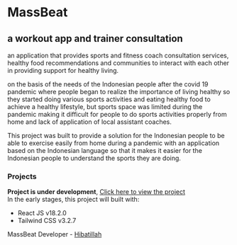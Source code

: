 # MassBeat
## a workout app and trainer consultation

an application that provides sports and fitness coach consultation services, healthy food recommendations and communities to interact with each other in providing support for healthy living.

on the basis of the needs of the Indonesian people after the covid 19 pandemic where people began to realize the importance of living healthy so they started doing various sports activities and eating healthy food to achieve a healthy lifestyle, but sports space was limited during the pandemic making it difficult for people to do sports activities properly from home and lack of application of local assistant coaches.

This project was built to provide a solution for the Indonesian people to be able to exercise easily from home during a pandemic with an application based on the Indonesian language so that it makes it easier for the Indonesian people to understand the sports they are doing.

### Projects
**Project is under development**, [Click here to view the project](https://hibatillah.github.io/massbeat/) <br />
In the early stages, this project will built with:
* React JS v18.2.0
* Tailwind CSS v3.2.7


MassBeat Developer - [Hibatillah](https://github.com/hibatillah)
